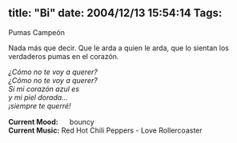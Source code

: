 title: "Bi"
date: 2004/12/13 15:54:14
Tags: 
---
<p>Pumas Campeón</p>

<p>Nada más que decir. Que le arda a quien le arda, que lo sientan los verdaderos pumas en el corazón.</p>

<p><em>¿Cómo no te voy a querer?<br/>
¿Cómo no te voy a querer?<br/>
Si mi corazón azul es<br/>
y mi piel dorada&#8230;<br/>
¡siempre te querré!</em></p>

<p><strong>Current Mood:</strong> <img width="15" height="15" src="http://stat.livejournal.com/img/mood/growf/smileys/bouncy.gif"/> bouncy<br/><strong>Current Music:</strong> Red Hot Chili Peppers - Love Rollercoaster</p>
